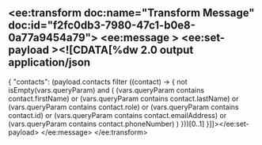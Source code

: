 <ee:transform doc:name="Transform Message" doc:id="f2fc0db3-7980-47c1-b0e8-0a77a9454a79">
    <ee:message >
        <ee:set-payload ><![CDATA[%dw 2.0
output application/json
---
{
    "contacts": (payload.contacts filter ((contact) -> {
        not isEmpty(vars.queryParam) and
        (
            (vars.queryParam contains contact.firstName) or
            (vars.queryParam contains contact.lastName) or
            (vars.queryParam contains contact.role) or
            (vars.queryParam contains contact.id) or
            (vars.queryParam contains contact.emailAddress) or
            (vars.queryParam contains contact.phoneNumber)
        )
    }))[0..1]
}]]></ee:set-payload>
    </ee:message>
</ee:transform>
